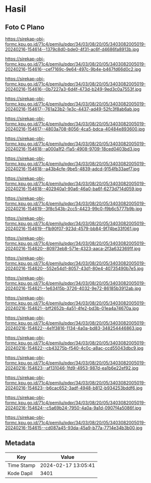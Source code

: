 # Hasil

## Foto C Plano

https://sirekap-obj-formc.kpu.go.id/71c4/pemilu/pdpr/34/03/08/20/05/3403082005019-20240216-154614--1379c8d0-bde0-4f31-ac6f-d4686fa8913b.jpg

https://sirekap-obj-formc.kpu.go.id/71c4/pemilu/pdpr/34/03/08/20/05/3403082005019-20240216-154616--cef7169c-9e64-497c-9b4e-b467fd66d0c2.jpg

https://sirekap-obj-formc.kpu.go.id/71c4/pemilu/pdpr/34/03/08/20/05/3403082005019-20240216-154616--0b7227a3-6d4f-473d-b249-9ed3c0a7553f.jpg

https://sirekap-obj-formc.kpu.go.id/71c4/pemilu/pdpr/34/03/08/20/05/3403082005019-20240216-154617--761a23b2-1e3c-4437-ad49-52fc3f8ab6ab.jpg

https://sirekap-obj-formc.kpu.go.id/71c4/pemilu/pdpr/34/03/08/20/05/3403082005019-20240216-154617--4803a708-8056-4ca5-bdca-40484e893600.jpg

https://sirekap-obj-formc.kpu.go.id/71c4/pemilu/pdpr/34/03/08/20/05/3403082005019-20240216-154618--a000a1f2-f1a5-4908-9709-18ced0403bd3.jpg

https://sirekap-obj-formc.kpu.go.id/71c4/pemilu/pdpr/34/03/08/20/05/3403082005019-20240216-154618--a43b4cfe-9be5-4839-adcd-9154fb33aef7.jpg

https://sirekap-obj-formc.kpu.go.id/71c4/pemilu/pdpr/34/03/08/20/05/3403082005019-20240216-154618--402940a1-90a6-46a0-ba6f-6273d714d059.jpg

https://sirekap-obj-formc.kpu.go.id/71c4/pemilu/pdpr/34/03/08/20/05/3403082005019-20240216-154619--3f8c543b-2cc5-4423-99c0-f9b6c5777b9b.jpg

https://sirekap-obj-formc.kpu.go.id/71c4/pemilu/pdpr/34/03/08/20/05/3403082005019-20240216-154619--f1b90f07-923d-4579-bb84-9f74be33f061.jpg

https://sirekap-obj-formc.kpu.go.id/71c4/pemilu/pdpr/34/03/08/20/05/3403082005019-20240216-154620--80973eb8-571e-4323-aaca-2f3a6323691f.jpg

https://sirekap-obj-formc.kpu.go.id/71c4/pemilu/pdpr/34/03/08/20/05/3403082005019-20240216-154620--552e54d1-8057-43d1-80e4-40735490b7e5.jpg

https://sirekap-obj-formc.kpu.go.id/71c4/pemilu/pdpr/34/03/08/20/05/3403082005019-20240216-154621--1e63415b-3726-4032-9e72-86185b3912ab.jpg

https://sirekap-obj-formc.kpu.go.id/71c4/pemilu/pdpr/34/03/08/20/05/3403082005019-20240216-154621--bff2652b-4a51-4fe2-bd3b-01ea4a74670a.jpg

https://sirekap-obj-formc.kpu.go.id/71c4/pemilu/pdpr/34/03/08/20/05/3403082005019-20240216-154622--4e1f3816-1134-4a0a-bd83-348254446863.jpg

https://sirekap-obj-formc.kpu.go.id/71c4/pemilu/pdpr/34/03/08/20/05/3403082005019-20240216-154622--cb43275b-f540-4c0c-a8ac-ccd55043dbc9.jpg

https://sirekap-obj-formc.kpu.go.id/71c4/pemilu/pdpr/34/03/08/20/05/3403082005019-20240216-154623--af131046-1fd9-4953-987d-ea1b6e22ef92.jpg

https://sirekap-obj-formc.kpu.go.id/71c4/pemilu/pdpr/34/03/08/20/05/3403082005019-20240216-154623--b6cac652-3adf-4948-b812-b934253bddf6.jpg

https://sirekap-obj-formc.kpu.go.id/71c4/pemilu/pdpr/34/03/08/20/05/3403082005019-20240216-154624--c5a69b24-7950-4a0a-9a1d-0907f4a5086f.jpg

https://sirekap-obj-formc.kpu.go.id/71c4/pemilu/pdpr/34/03/08/20/05/3403082005019-20240216-154615--cd087a45-93da-45a9-b77a-7714e34b3b00.jpg


## Metadata

| Key        | Value               |
| ---------- | ------------------- |
| Time Stamp | 2024-02-17 13:05:41 |
| Kode Dapil | 3401                |



